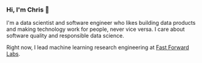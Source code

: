 ### Hi, I'm Chris 👋

I'm a data scientist and software engineer who likes building data products and making technology work for people, never vice versa.
I care about software quality and responsible data science.

Right now, I lead machine learning research engineering at [Fast Forward Labs](https://github.com/fastforwardlabs).
